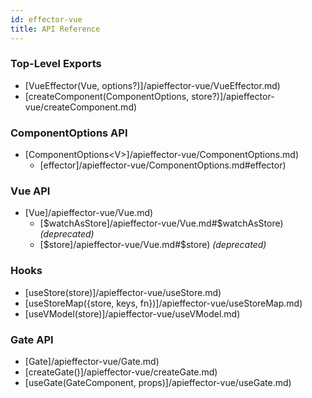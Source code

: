 ```yaml
---
id: effector-vue
title: API Reference
---
```


### Top-Level Exports

- [VueEffector(Vue, options?)]/apieffector-vue/VueEffector.md)
- [createComponent(ComponentOptions, store?)]/apieffector-vue/createComponent.md)

### ComponentOptions API

- [ComponentOptions\<V\>]/apieffector-vue/ComponentOptions.md)
  - [effector]/apieffector-vue/ComponentOptions.md#effector)

### Vue API

- [Vue]/apieffector-vue/Vue.md)
  - [$watchAsStore]/apieffector-vue/Vue.md#$watchAsStore) _(deprecated)_
  - [$store]/apieffector-vue/Vue.md#$store) _(deprecated)_

### Hooks

- [useStore(store)]/apieffector-vue/useStore.md)
- [useStoreMap({store, keys, fn})]/apieffector-vue/useStoreMap.md)
- [useVModel(store)]/apieffector-vue/useVModel.md)

### Gate API

- [Gate]/apieffector-vue/Gate.md)
- [createGate()]/apieffector-vue/createGate.md)
- [useGate(GateComponent, props)]/apieffector-vue/useGate.md)
